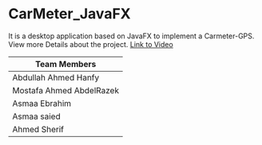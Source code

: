 # CarMeter_JavaFX
It is a desktop application based on JavaFX to implement a Carmeter-GPS.
View more Details about the project.
[Link to Video](https://youtu.be/_F0Kv4y289U)


| Team Members              |
| -------------             |
| Abdullah Ahmed Hanfy      |
| Mostafa Ahmed AbdelRazek  |
| Asmaa Ebrahim             |
| Asmaa saied               |
| Ahmed Sherif              |
